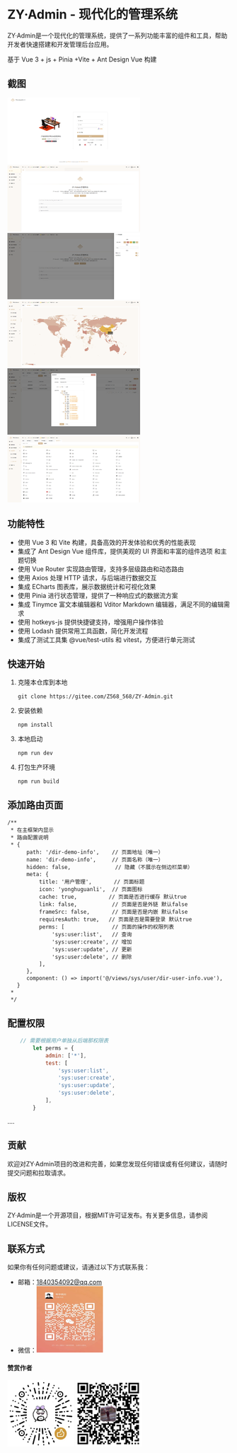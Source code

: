 # ZY·Admin - 现代化的管理系统

ZY·Admin是一个现代化的管理系统，提供了一系列功能丰富的组件和工具，帮助开发者快速搭建和开发管理后台应用。

基于 Vue 3 + js + Pinia +Vite + Ant Design Vue 构建

## 截图
<img  src="doc/img.png" width = "300" height = "150">
<img src="doc/img_1.png" width = "300" height = "150">
<img src="doc/img_2.png" width = "300" height = "150">
<img src="doc/img_3.png" width = "300" height = "150">
<img src="doc/img_4.png" width = "300" height = "150">
<img src="doc/img_5.png" width = "300" height = "150">
 

## 功能特性

- 使用 Vue 3 和 Vite 构建，具备高效的开发体验和优秀的性能表现
- 集成了 Ant Design Vue 组件库，提供美观的 UI 界面和丰富的组件选项 和主题切换
- 使用 Vue Router 实现路由管理，支持多层级路由和动态路由
- 使用 Axios 处理 HTTP 请求，与后端进行数据交互
- 集成 ECharts 图表库，展示数据统计和可视化效果
- 使用 Pinia 进行状态管理，提供了一种响应式的数据流方案
- 集成 Tinymce 富文本编辑器和 Vditor Markdown 编辑器，满足不同的编辑需求
- 使用 hotkeys-js 提供快捷键支持，增强用户操作体验
- 使用 Lodash 提供常用工具函数，简化开发流程
- 集成了测试工具集 @vue/test-utils 和 vitest，方便进行单元测试


## 快速开始

1. 克隆本仓库到本地

   ```
   git clone https://gitee.com/Z568_568/ZY-Admin.git
   ```

2. 安装依赖

   ```
   npm install
   ```

3. 本地启动

   ```
   npm run dev
   ```

4. 打包生产环境

   ```
   npm run build
   ```
## 添加路由页面

```
/**
 * 在主框架内显示
 * 路由配置说明
 * {
      path: '/dir-demo-info',    // 页面地址（唯一）
      name: 'dir-demo-info',     // 页面名称（唯一）
      hidden: false,              // 隐藏（不展示在侧边栏菜单）
      meta: {
          title: '用户管理',       // 页面标题
          icon: 'yonghuguanli',  // 页面图标
          cache: true,          // 页面是否进行缓存 默认true
          link: false,           // 页面是否是外链 默认false
          frameSrc: false,       // 页面是否是内嵌 默认false
          requiresAuth: true,   // 页面是否是需要登录 默认true
          perms: [               // 页面的操作的权限列表
              'sys:user:list',   // 查询
              'sys:user:create', // 增加
              'sys:user:update', // 更新
              'sys:user:delete', // 删除
          ],
      },
      component: () => import('@/views/sys/user/dir-user-info.vue'),
   }
 *
 */
```

## 配置权限

```js
    // 需要根据用户单独从后端那权限表
        let perms = {
            admin: ['*'],
            test: [
                'sys:user:list',
                'sys:user:create',
                'sys:user:update',
                'sys:user:delete',
            ],
        }

```
....


## 贡献

欢迎对ZY·Admin项目的改进和完善，如果您发现任何错误或有任何建议，请随时提交问题和拉取请求。

## 版权

ZY·Admin是一个开源项目，根据MIT许可证发布。有关更多信息，请参阅LICENSE文件。

## 联系方式

如果你有任何问题或建议，请通过以下方式联系我：

- 邮箱：1840354092@qq.com
- 微信：<img src="doc/img_6.png" width = "150" height = "150" >

####  赞赏作者

 <img src="doc/img_7.png" width = "150" height = "150" alt="图片名称" align=center />
 <img src="doc/img_8.png" width = "150" height = "150" alt="图片名称" align=center />


